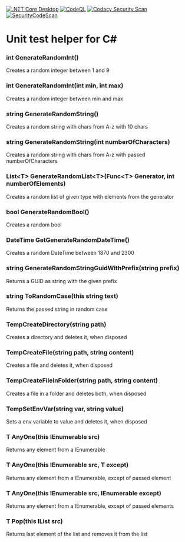 [![.NET Core Desktop](https://github.com/deBabbbe/CsUnitTestHelper/actions/workflows/dotnet-desktop.yml/badge.svg)](https://github.com/deBabbbe/CsUnitTestHelper/actions/workflows/dotnet-desktop.yml)
[![CodeQL](https://github.com/deBabbbe/CsUnitTestHelper/actions/workflows/codeql.yml/badge.svg)](https://github.com/deBabbbe/CsUnitTestHelper/actions/workflows/codeql.yml)
[![Codacy Security Scan](https://github.com/deBabbbe/CsUnitTestHelper/actions/workflows/codacy.yml/badge.svg)](https://github.com/deBabbbe/CsUnitTestHelper/actions/workflows/codacy.yml)
[![SecurityCodeScan](https://github.com/deBabbbe/CsUnitTestHelper/actions/workflows/securitycodescan.yml/badge.svg)](https://github.com/deBabbbe/CsUnitTestHelper/actions/workflows/securitycodescan.yml)

# Unit test helper for C#

### int GenerateRandomInt()

Creates a random integer between 1 and 9

### int GenerateRandomInt(int min, int max)

Creates a random integer between min and max

### string GenerateRandomString()

Creates a random string with chars from A-z with 10 chars

### string GenerateRandomString(int numberOfCharacters)

Creates a random string with chars from A-z with passed numberOfCharacters

### List\<T\> GenerateRandomList\<T\>(Func\<T\> Generator, int numberOfElements)

Creates a random list of given type with elements from the generator

### bool GenerateRandomBool()

Creates a random bool

### DateTime GetGenerateRandomDateTime()

Creates a random DateTime between 1870 and 2300

### string GenerateRandomStringGuidWithPrefix(string prefix)

Returns a GUID as string with the given prefix

### string ToRandomCase(this string text)

Returns the passed string in random case

### TempCreateDirectory(string path)

Creates a directory and deletes it, when disposed

### TempCreateFile(string path, string content)

Creates a file and deletes it, when disposed

### TempCreateFileInFolder(string path, string content)

Creates a file in a folder and deletes both, when disposed

### TempSetEnvVar(string var, string value)

Sets a env variable to value and deletes it, when disposed

### T AnyOne<T>(this IEnumerable<T> src)

Returns any element from a IEnumerable

### T AnyOne<T>(this IEnumerable<T> src, T except)

Returns any element from a IEnumerable, except of passed element

### T AnyOne<T>(this IEnumerable<T> src, IEnumerable<T> except)

Returns any element from a IEnumerable, except of passed elements

### T Pop<T>(this IList<T> src)

Returns last element of the list and removes it from the list

